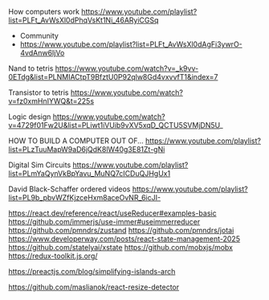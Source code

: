 How computers work
https://www.youtube.com/playlist?list=PLFt_AvWsXl0dPhqVsKt1Ni_46ARyiCGSq
+ Community
+ https://www.youtube.com/playlist?list=PLFt_AvWsXl0dAgFi3ywrO-4vdAnw6IjVo


Nand to tetris
https://www.youtube.com/watch?v=_k9vv-0ETdg&list=PLNMIACtpT9BfztU0P92qlw8Gd4vxvvfT1&index=7

Transistor to tetris
https://www.youtube.com/watch?v=fz0xmHnIYWQ&t=225s

Logic design
https://www.youtube.com/watch?v=4729f01Fw2U&list=PLiwt1iVUib9vXV5xqD_QCTU5SVMjDN5U_

HOW TO BUILD A COMPUTER OUT OF...
https://www.youtube.com/playlist?list=PLzTuuMapW9aD6jQdK8lW40g3E81Zt-gNi

Digital Sim Circuits
https://www.youtube.com/playlist?list=PLmYaQynVkBpYavu_MuNQ7cICDuQJHgUx1


David Black-Schaffer ordered videos
https://www.youtube.com/playlist?list=PL9b_pbvWZfKjzceHxm8aceOvNR_6icJI-




https://react.dev/reference/react/useReducer#examples-basic
https://github.com/immerjs/use-immer#useimmerreducer
https://github.com/pmndrs/zustand
https://github.com/pmndrs/jotai
https://www.developerway.com/posts/react-state-management-2025
https://github.com/statelyai/xstate
https://github.com/mobxjs/mobx
https://redux-toolkit.js.org/


https://preactjs.com/blog/simplifying-islands-arch

https://github.com/maslianok/react-resize-detector